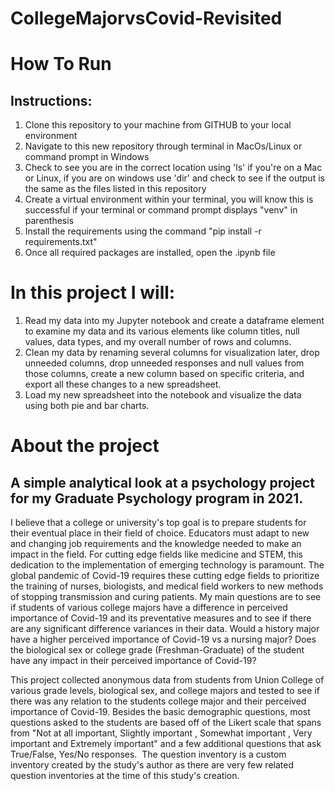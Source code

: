 
# CollegeMajorvsCovid-Revisited

# How To Run
## Instructions:

<p> 

1. Clone this repository to your machine from GITHUB to your local environment
2. Navigate to this new repository through terminal in MacOs/Linux or command prompt in Windows
3. Check to see you are in the correct location using 'ls' if you're on a Mac or Linux, if you are on windows use 'dir' and check to see if the output is the same as the files listed in this repository 
4. Create a virtual environment within your terminal, you will know this is successful if your terminal or command prompt displays "venv" in parenthesis 
5. Install the requirements using the command "pip install -r requirements.txt"
6. Once all required packages are installed, open the .ipynb file 

</p>

# In this project I will:

<p>

1. Read my data into my Jupyter notebook and create a dataframe element to examine my data and its various elements like column titles, null values, data types, and my overall number of rows and columns.
2. Clean my data by renaming several columns for visualization later, drop unneeded columns, drop unneeded responses and null values from those columns, create a new column based on specific criteria, and export all these changes to a new spreadsheet.
3. Load my new spreadsheet into the notebook and visualize the data using both pie and bar charts. 

</p>


# About the project
## A simple analytical look at a psychology project for my Graduate Psychology program in 2021. 


<p> 

I believe that a college or university's top goal is to prepare students for their eventual place in their field of choice. Educators must adapt to new and changing job requirements and the knowledge needed to make an impact in the field. For cutting edge fields like medicine and STEM, this dedication to the implementation of emerging technology is paramount. The global pandemic of Covid-19 requires these cutting edge fields to prioritize the training of nurses, biologists, and medical field workers to new methods of stopping transmission and curing patients. My main questions are to see if students of various college majors have a difference in perceived importance of Covid-19 and its preventative measures and to see if there are any significant difference variances in their data. Would a history major have a higher perceived importance of Covid-19 vs a nursing major? Does the biological sex or college grade (Freshman-Graduate) of the student have any impact in their perceived importance of Covid-19?

This project collected anonymous data from students from Union College of various grade levels, biological sex, and college majors and tested to see if there was any relation to the students college major and their perceived importance of Covid-19. Besides the basic demographic questions, most questions asked to the students are based off of the Likert scale that spans from "Not at all important, Slightly important , Somewhat important , Very important and Extremely important" and a few additional questions that ask True/False, Yes/No responses.  The question inventory is a custom inventory created by the study's author as there are very few related question inventories at the time of this study's creation. 
</p>



